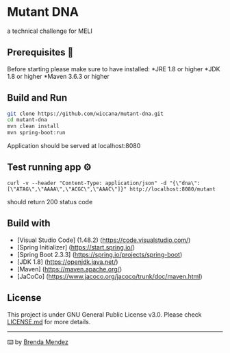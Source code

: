 # Mutant DNA

a technical challenge for MELI

## Prerequisites 🔧

Before starting please make sure to have installed:
*JRE 1.8 or higher
*JDK 1.8 or higher
*Maven 3.6.3 or higher

## Build and Run

```bash
git clone https://github.com/wiccana/mutant-dna.git
cd mutant-dna
mvn clean install
mvn spring-boot:run

```
Application should be served at localhost:8080

## Test running app ⚙️

```
curl -v --header "Content-Type: application/json" -d "{\"dna\":[\"ATAG\",\"AAAA\",\"ACGC\",\"AAAC\"]}" http://localhost:8080/mutant
```
should return 200 status code

## Build with

* [Visual Studio Code] (1.48.2) (https://code.visualstudio.com/)
* [Spring Initializer] (https://start.spring.io/)
* [Spring Boot 2.3.3] (https://spring.io/projects/spring-boot)
* [JDK 1.8] (https://openjdk.java.net/)
* [Maven] (https://maven.apache.org/)
* [JaCoCo] (https://www.jacoco.org/jacoco/trunk/doc/maven.html)

## License
This project is under GNU General Public License v3.0.
Please check [LICENSE.md](LICENSE.md) for more details.

---
⌨️ by [Brenda Mendez](https://github.com/wiccana)
